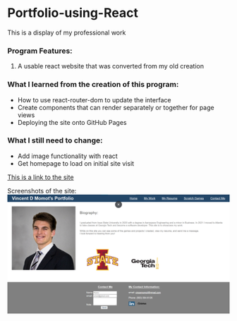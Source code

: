 # Portfolio-using-React
This is a display of my professional work 


### Program Features:
1) A usable react website that was converted from my old creation


### What I learned from the creation of this program:
* How to use react-router-dom to update the interface
* Create components that can render separately or together for page views
* Deploying the site onto GitHub Pages

### What I still need to change:
* Add image functionality with react
* Get homepage to load on initial site visit

[This is a link to the site](https://vincentmomot.github.io/Portfolio-using-React/)

Screenshots of the site:
![This is an image of my main page](./public/Assets/mainpage.PNG)

